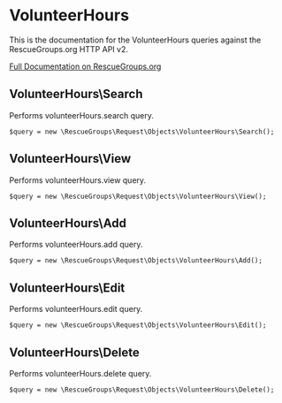 # VolunteerHours

This is the documentation for the VolunteerHours queries against the RescueGroups.org HTTP API v2.

[Full Documentation on RescueGroups.org](https://userguide.rescuegroups.org/display/APIDG/Object+definitions#Objectdefinitions-volunteerHours)

## VolunteerHours\Search

Performs volunteerHours.search query.

    $query = new \RescueGroups\Request\Objects\VolunteerHours\Search();


## VolunteerHours\View

Performs volunteerHours.view query.

    $query = new \RescueGroups\Request\Objects\VolunteerHours\View();


## VolunteerHours\Add

Performs volunteerHours.add query.

    $query = new \RescueGroups\Request\Objects\VolunteerHours\Add();


## VolunteerHours\Edit

Performs volunteerHours.edit query.

    $query = new \RescueGroups\Request\Objects\VolunteerHours\Edit();


## VolunteerHours\Delete

Performs volunteerHours.delete query.

    $query = new \RescueGroups\Request\Objects\VolunteerHours\Delete();


